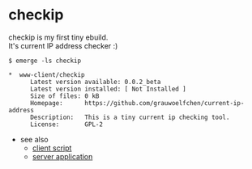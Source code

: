 # checkip

checkip is my first tiny ebuild.  
It's current IP address checker :)

```
$ emerge -ls checkip

*  www-client/checkip
      Latest version available: 0.0.2_beta
      Latest version installed: [ Not Installed ]
      Size of files: 0 kB
      Homepage:      https://github.com/grauwoelfchen/current-ip-address
      Description:   This is a tiny current ip checking tool.
      License:       GPL-2
```

* see also
  - [client script](https://gist.github.com/852366)
  - [server application](https://github.com/grauwoelfchen/current-ip-address)
